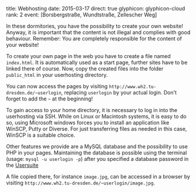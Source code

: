 title: Webhosting
date: 2015-03-17
direct: true
glyphicon: glyphicon-cloud
rank: 2
event: [Borsbergstraße, Wundtstraße, Zellescher Weg]

In these dormitories, you have the possibility to create your own website! Anyway, it is important that the content is not illegal and complies with good behaviour. Remember: You are completely responsible for the content of your website!

To create your own page in the web you have to create a file named `index.html`. It is automatically used as a start page, further sites have to be linked there of course. Now, copy the created files into the folder `public_html` in your userhosting directory.

You can now access the pages by visiting `http://www.wh2.tu-dresden.de/~userlogin`, replacing `userlogin` by your actual login. Don't forget to add the `~` at the beginning!

To gain access to your home directory, it is necessary to log in into the userhosting via SSH. While on Linux or Macintosh systems, it is easy to do so, using Microsoft windows forces you to install an application like WinSCP, Putty or Diverse. For just transferring files as needed in this case, WinSCP is a suitable choice.

Other features we provide are a MySQL database and the possibility to use PHP in your pages. Maintaining the database is possible using the terminal (usage: `mysql -u userlogin -p`) after you specified a database password in the [Usersuite](/usersuite)

A file copied there, for instance `image.jpg`, can be accessed in a browser by visiting `http://www.wh2.tu-dresden.de/~userlogin/image.jpg`.
